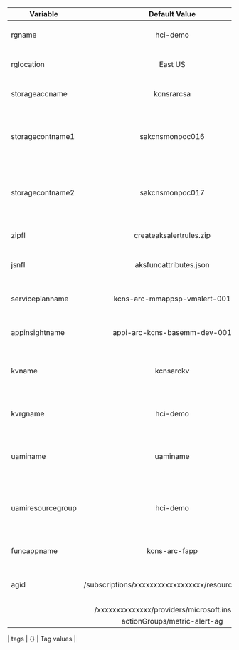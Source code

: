| Variable      | Default Value          | Comments                   |
| ------------- |:----------------------:|:---------------------------|
| rgname | hci-demo | Name of Resource Group |
| rglocation | East US | Location of Resource Group |
| storageaccname | kcnsrarcsa | Name of Storage Account |
| storagecontname1 | sakcnsmonpoc016 | Name of Storage Container for storing python zip package |
| storagecontname2 | sakcnsmonpoc017 | Name of Storage Container for storing input json file |
| zipfl | createaksalertrules.zip | Name of python zip package |
| jsnfl | aksfuncattributes.json | Name of input json file |
| serviceplanname | kcns-arc-mmappsp-vmalert-001 | Name of app service plan |
| appinsightname | appi-arc-kcns-basemm-dev-001 | Name of app insight plan |
| kvname | kcnsarckv | Name of keyvault where secrets are stored |
| kvrgname | hci-demo | Name of Keyvault resource group |
| uaminame | uaminame | Name of User assigned managed identity |
| uamiresourcegroup | hci-demo | Resource group of User assigned managed identity |
| funcappname | kcns-arc-fapp | Name of Function App |
| agid | /subscriptions/xxxxxxxxxxxxxxxxxx/resourceGroups  | ID of metric alert action group |
|      |  /xxxxxxxxxxxxxx/providers/microsoft.insights/    |                                 |
|      |  actionGroups/metric-alert-ag                     |                                 |
        
| tags | {} | Tag values |
